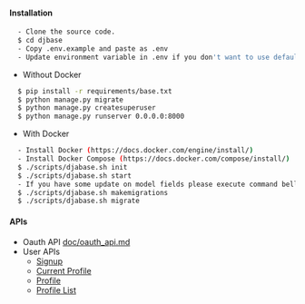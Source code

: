 #### Installation
  ```sh
    - Clone the source code.
    $ cd djbase
    - Copy .env.example and paste as .env
    - Update environment variable in .env if you don't want to use default value.
  ```
  - Without Docker
  ```sh
    $ pip install -r requirements/base.txt
    $ python manage.py migrate
    $ python manage.py createsuperuser
    $ python manage.py runserver 0.0.0.0:8000
  ```
  - With Docker
  ```sh
    - Install Docker (https://docs.docker.com/engine/install/)
    - Install Docker Compose (https://docs.docker.com/compose/install/)
    $ ./scripts/djabase.sh init
    $ ./scripts/djabase.sh start
    - If you have some update on model fields please execute command bellow.
    $ ./scripts/djabase.sh makemigrations
    $ ./scripts/djabase.sh migrate
  ```

#### APIs

- Oauth API [doc/oauth_api.md](https://github.com/chhanhtrao/DjBase/blob/master/doc/oauth_api.md) 
- User APIs
    + [Signup](https://github.com/chhanhtrao/DjBase/blob/master/doc/user_api.md#signup)
    + [Current Profile](https://github.com/chhanhtrao/DjBase/blob/master/doc/user_api.md#current-profile)
    + [Profile](https://github.com/chhanhtrao/DjBase/blob/master/doc/user_api.md#profile)
    + [Profile List](https://github.com/chhanhtrao/DjBase/blob/master/doc/user_api.md#profile-list)

